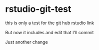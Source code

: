 # rstudio-git-test
this is only a test for the git hub rstudio link


But now it includes and edit that I'll commit

Just another change